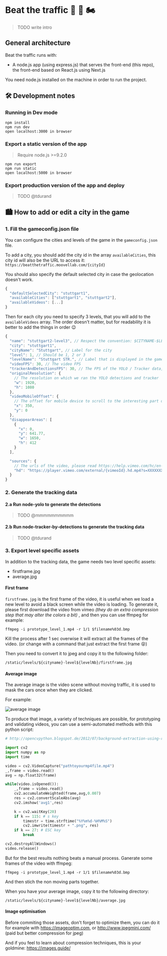 # Beat the traffic 🚚 🚗 🏍

> TODO write intro

## General architecture

Beat the traffic runs with:

* A node.js app (using express.js) that serves the front-end (this repo), the
  front-end based on React.js using Next.js

You need node.js installed on the machine in order to run the project.

## 🛠 Development notes

### Running in Dev mode

```
npm install
npm run dev
open localhost:3000 in browser
```

### Export a static version of the app

> Require node.js >=9.2.0

```
npm run export
npm run static
open localhost:5000 in browser
```

### Export production version of the app and deploy

> TODO @tdurand

## 🏙 How to add or edit a city in the game

### 1. Fill the gameconfig.json file

You can configure the cities and levels of the game in the `gameconfig.json`
file.

To add a city, you should add the city id in the array `availableCities`, this
city id will also be the URL to access it:
`https://beatthetraffic.moovellab.com/{cityId}`

You should also specify the default selected city in case the geolocation
doesn't work.

```javascript
{
  "defaultSelectedCity": "stuttgart1",
  "availableCities": ["stuttgart1", "stuttgart2"],
  "availableVideos": [...]
}
```

Then for each city you need to specify 3 levels, that you will add to the
`availableVideos` array. The order doesn't matter, but for readability it is
better to add the things in order 😉

```javascript
{
  "name": "stuttgart2-level3", // Respect the convention: $CITYNAME-$LEVELNB
  "city": "stuttgart1",
  "cityName": "Stuttgart", // Label for the city
  "level": 1, // Should be 1, 2 or 3
  "levelName": "Stuttgart STR.", // Label that is displayed in the game
  "videoFPS": 30, // The video FPS
  "trackerAndDetectionsFPS": 30, // The FPS of the YOLO / Tracker data, should be the same as the videoFPS
  "originalResolution": {
    // The resolution on which we ran the YOLO detections and tracker
    "w": 1920,
    "h": 1080
  },
  "videoMobileOffset": {
    // The offset for mobile device to scroll to the interesting part of the video. In pixels of the original video resolution
    "x": 350,
    "y": 0
  },
  "disappearAreas": [
    {
      "x": 0,
      "y": 641.77,
      "w": 1650,
      "h": 412
    }
  ],

  "sources": {
    // The urls of the video, please read https://help.vimeo.com/hc/en-us/articles/224823567-Direct-links to know how to get those links, or use your own server
    "hd": "https://player.vimeo.com/external/{vimeoId}.hd.mp4?s=XXXXXXX"
  }
}
```

### 2. Generate the tracking data

#### 2.a Run node-yolo to generate the detections

> TODO @mmmmmmmmmm

#### 2.b Run node-tracker-by-detections to generate the tracking data

> TODO @tdurand

### 3. Export level specific assets

In addition to the tracking data, the game needs two level specific assets:

* firstframe.jpg
* average.jpg

#### First frame

`firstframe.jpg` is the first frame of the video, it is useful when we load a
new level to avoid a black screen while the video is loading. To generate it,
please first download the video from vimeo _(they do an extra compression step
that may alter the colors a bit)_ , and then you can use ffmpeg for example:

`ffmpeg -i prototype_level_1.mp4 -r 1/1 $filename%03d.bmp`

Kill the process after 1 sec overwise it will extract all the frames of the
video. (or change with a command that just extract the first frame 😝)

Then you need to convert it to jpeg and copy it to the following folder:

`/static/levels/${cityname}-level${levelNb}/firstframe.jpg`

#### Average image

The average image is the video scene without moving traffic, it is used to mask
the cars once when they are clicked.

For example:

![average image](https://user-images.githubusercontent.com/533590/33700711-24c35c7c-db1b-11e7-9a40-aac09b0611e7.jpg)

To produce that image, a variety of techniques are possible, for prototyping and
validating videos, you can use a semi-automated methods with this python script:

```python
# http://opencvpython.blogspot.de/2012/07/background-extraction-using-running.html

import cv2
import numpy as np
import time

video = cv2.VideoCapture("pathtoyourmp4file.mp4")
_,frame = video.read()
avg = np.float32(frame)

while(video.isOpened()):
    _,frame = video.read()
    cv2.accumulateWeighted(frame,avg,0.007)
    res = cv2.convertScaleAbs(avg)
    cv2.imshow('avg1',res)

    k = cv2.waitKey(20)
    if k == 115: # s key
        timestr = time.strftime("%Y%m%d-%H%M%S")
        cv2.imwrite(timestr + ".png", res)
    if k == 27: # ESC key
        break

cv2.destroyAllWindows()
video.release()
```

But for the best results nothing beats a manual process. Ganerate some frames of
the video with ffmpeg:

`ffmpeg -i prototype_level_1.mp4 -r 1/1 $filename%03d.bmp`

And then stich the non moving parts together.

When you have your average image, copy it to the following directory:

`/static/levels/${cityname}-level${levelNb}/average.jpg`

#### Image optimisation

Before commiting those assets, don't forget to optimize them, you can do it for
example with https://imageoptim.com, or http://www.jpegmini.com/ (paid but
better compression for jpeg)

And if you feel to learn about compression techniques, this is your goldmine:
https://images.guide/
